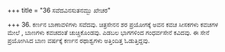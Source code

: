 +++
title = "36 ಸವೆದವಿನಸುತನಮ್ಬು ಖೇಚರ"

+++
36. ಕರ್ಣನ ಬಾಣಾವಳಿಗಳು ಸವೆದವು. ಚಿತ್ರಸೇನನ ಶರ ಪ್ರಯೋಗಕ್ಕೆ ಅವನ ಕವಚ ಸೀಸಕಗಳು ಕವಚಗಳ ಮೇಲೆ , ಬಾಣಗಳು ಕವಚದಂತೆ  ಚುಚ್ಚಿಕೊಂಡವು.  ಎಡಬಲ ಭಾಗಗಳಿಂದ ಗಂಧರ್ವಸೇನೆ ಕವಿದವು. ಈ ಸೇನೆ ಪ್ರಯೋಗಿಸಿದ ಬಾಣ ವರ್ಷಕ್ಕೆ ಕರ್ಣನ ರಥಾಶ್ವಗಳು ಅತ್ತಿಂದಿತ್ತ ಓಡುತ್ತಿದ್ದವು.
